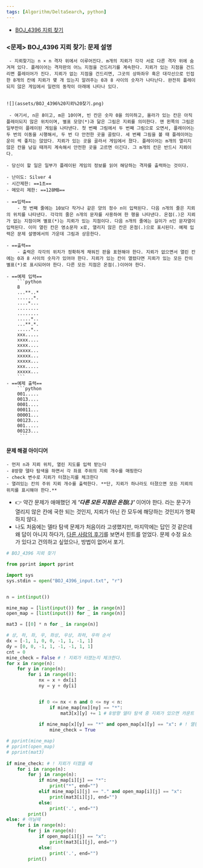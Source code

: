 ```yaml
---
tags: [Algorithm/DeltaSearch, python]
---
```


- [BOJ_4396 지뢰 찾기](https://www.acmicpc.net/problem/4396)
### <문제> BOJ_4396 지뢰 찾기: 문제 설명
```ad-question
 - 지뢰찾기는 n × n 격자 위에서 이루어진다. m개의 지뢰가 각각 서로 다른 격자 위에 숨겨져 있다. 플레이어는 격자판의 어느 지점을 건드리기를 계속한다. 지뢰가 있는 지점을 건드리면 플레이어가 진다. 지뢰가 없는 지점을 건드리면, 그곳의 상하좌우 혹은 대각선으로 인접한 8개의 칸에 지뢰가 몇 개 있는지 알려주는 0과 8 사이의 숫자가 나타난다. 완전히 플레이되지 않은 게임에서 일련의 동작이 아래에 나타나 있다.


![](assets/BOJ_4396%20지뢰%20찾기.png)

 - 여기서, n은 8이고, m은 10이며, 빈 칸은 숫자 0을 의미하고, 올라가 있는 칸은 아직 플레이되지 않은 위치이며, 별표 모양(*)과 닮은 그림은 지뢰를 의미한다. 맨 왼쪽의 그림은 일부만이 플레이된 게임을 나타낸다. 첫 번째 그림에서 두 번째 그림으로 오면서, 플레이어는 두 번의 이동을 시행해서, 두 번 다 안전한 곳을 골랐다. 세 번째 그림을 볼 때 플레이어는 운이 썩 좋지는 않았다. 지뢰가 있는 곳을 골라서 게임에서 졌다. 플레이어는 m개의 열리지 않은 칸을 남길 때까지 계속해서 안전한 곳을 고르면 이긴다. 그 m개의 칸은 반드시 지뢰이다.

- 당신이 할 일은 일부가 플레이된 게임의 정보를 읽어 해당하는 격자를 출력하는 것이다. 
```

```ad-attention
- 난이도: Silver 4
- 시간제한: ==1초==
- 메모리 제한: ==128MB==

- ==입력== 
	- 첫 번째 줄에는 10보다 작거나 같은 양의 정수 n이 입력된다. 다음 n개의 줄은 지뢰의 위치를 나타낸다. 각각의 줄은 n개의 문자를 사용하여 한 행을 나타낸다. 온점(.)은 지뢰가 없는 지점이며 별표(*)는 지뢰가 있는 지점이다. 다음 n개의 줄에는 길이가 n인 문자열이 입력된다. 이미 열린 칸은 영소문자 x로, 열리지 않은 칸은 온점(.)으로 표시된다. 예제 입력은 문제 설명에서의 가운데 그림과 상응한다.

- ==출력==
	- 출력은 각각의 위치가 정확하게 채워진 판을 표현해야 한다. 지뢰가 없으면서 열린 칸에는 0과 8 사이의 숫자가 있어야 한다. 지뢰가 있는 칸이 열렸다면 지뢰가 있는 모든 칸이 별표(*)로 표시되어야 한다. 다른 모든 지점은 온점(.)이어야 한다.

- ==예제 입력==
	```python
	8
	...**..*
	......*.
	....*...
	........
	........
	.....*..
	...**.*.
	.....*..
	xxx.....
	xxxx....
	xxxx....
	xxxxx...
	xxxxx...
	xxxxx...
	xxx.....
	xxxxx...
	```
- ==예제 출력==
	```python
	001.....
	0013....
	0001....
	00011...
	00001...
	00123...
	001.....
	00123...
	 ```
```

#### 문제 해결 아이디어
```ad-example
- 먼저 n과 지뢰 위치, 열린 지도를 입력 받는다
- 8방향 델타 탐색을 하면서 각 좌표 주위의 지뢰 개수를 매핑한다
- check 변수로 지뢰가 터졌는지를 체크한다
- 열려있는 칸의 주위 지뢰 개수를 출력한다. **단, 지뢰가 하나라도 터졌으면 모든 지뢰의 위치를 표시해야 한다.**
```

- 👉 약간 문제가 애매했던 게 ***'다른 모든 지점은 온점(.)'*** 이어야 한다. 라는 문구가 열리지 않은 칸에 국한 되는 것인지, 지뢰가 아닌 칸 모두에 해당하는 것인지가 명확하지 않다. 
- 나도 처음에는 델타 탐색 문제가 처음이라 고생했지만, 마지막에는 답인 것 같은데 왜 답이 아니지 하다가, [다른 사람의 후기](https://ywtechit.tistory.com/124)를 보면서 힌트를 얻었다. 문제 수정 요소가 있다고 건의하고 싶었으나, 방법이 없어서 포기. 


```python
# BOJ_4396 지뢰 찾기

from pprint import pprint

import sys
sys.stdin = open("BOJ_4396_input.txt", "r")


n = int(input())

mine_map = [list(input()) for _ in range(n)]
open_map = [list(input()) for _ in range(n)]

mat3 = [[0] * n for _ in range(n)]

# 상, 하, 좌, 우, 좌상, 우상, 좌하, 우하 순서
dx = [-1, 1, 0, 0, -1, 1, -1, 1]
dy = [0, 0, -1, 1, -1, -1, 1, 1]
cnt = 0
mine_check = False # ! 지뢰가 터졌는지 체크한다.
for x in range(n):
    for y in range(n):
        for i in range(8):
            nx = x + dx[i]
            ny = y + dy[i]


            if 0 <= nx < n and 0 <= ny < n:
                if mine_map[nx][ny] == "*":
                    mat3[x][y] += 1 # 8방향 델타 탐색 중 지뢰가 있으면 카운트
                
            if mine_map[x][y] == "*" and open_map[x][y] == "x": # ! 열린 칸에서 지뢰가 있으면
                mine_check = True

# pprint(mine_map)
# pprint(open_map)
# pprint(mat3)
    
if mine_check: # ! 지뢰가 터졌을 때
    for i in range(n):
        for j in range(n):
            if mine_map[i][j] == "*":
                print("*", end="")
            elif mine_map[i][j] == "." and open_map[i][j] == "x":
                print(mat3[i][j], end="")
            else:
                print('.', end="")
        print()
else: # 아닐때
    for i in range(n):
        for j in range(n):
            if open_map[i][j] == "x":
                print(mat3[i][j], end="")
            else:
                print('.', end="")
        print()

```
